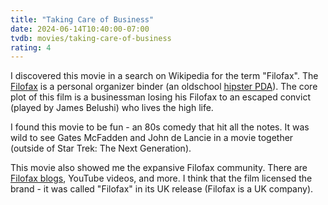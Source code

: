 ```yaml
---
title: "Taking Care of Business"
date: 2024-06-14T10:40:00-07:00
tvdb: movies/taking-care-of-business
rating: 4
---
```


I discovered this movie in a search on Wikipedia for the term "Filofax". The [Filofax](https://en.wikipedia.org/wiki/Filofax) is a personal organizer binder (an oldschool [hipster PDA](https://www.43folders.com/2004/09/03/introducing-the-hipster-pda)). The core plot of this film is a businessman losing his Filofax to an escaped convict (played by James Belushi) who lives the high life.

I found this movie to be fun - an 80s comedy that hit all the notes. It was wild to see Gates McFadden and John de Lancie in a movie together (outside of Star Trek: The Next Generation).

This movie also showed me the expansive Filofax community. There are [Filofax blogs](https://philofaxy.blogspot.com), YouTube videos, and more. I think that the film licensed the brand - it was called "Filofax" in its UK release (Filofax is a UK company). 

